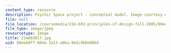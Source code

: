 ```yaml
---
content_type: resource
description: Psychic Space project - conceptual model. Image courtesy of Steven Flowers.
file: null
file_location: /coursemedia/21m-603-principles-of-design-fall-2005/80eeb8ff884a3a13a0ba042c9bbb80bd_21m603017.jpg
file_type: image/jpeg
resourcetype: Image
title: 21m603017.jpg
uid: 80eeb8ff-884a-3a13-a0ba-042c9bbb80bd
---
```

